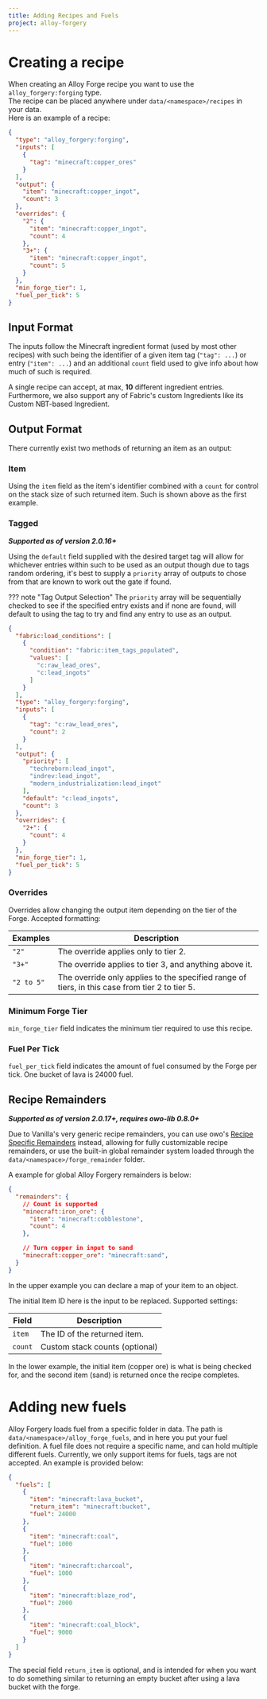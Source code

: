 ```yaml
---
title: Adding Recipes and Fuels
project: alloy-forgery
---
```


# Creating a recipe
When creating an Alloy Forge recipe you want to use the `alloy_forgery:forging` type.  
The recipe can be placed anywhere under `data/<namespace>/recipes` in your data.  
Here is an example of a recipe:  

```JSON title="copper_ingots_from_ore.json"
{
  "type": "alloy_forgery:forging",
  "inputs": [
    {
      "tag": "minecraft:copper_ores"
    }
  ],
  "output": {
    "item": "minecraft:copper_ingot",
    "count": 3
  },
  "overrides": {
    "2": {
      "item": "minecraft:copper_ingot",
      "count": 4
    },
    "3+": {
      "item": "minecraft:copper_ingot",
      "count": 5
    }
  },
  "min_forge_tier": 1,
  "fuel_per_tick": 5
}
```

## Input Format
The inputs follow the Minecraft ingredient format (used by most other recipes) with such being the identifier of a given item tag (`"tag": ...`) or entry (`"item": ...`) and an additional `count` field used to give info about how much of such is required. 

A single recipe can accept, at max, **10** different ingredient entries. Furthermore, we also support any of Fabric's custom Ingredients like its Custom NBT-based Ingredient.

## Output Format

There currently exist two methods of returning an item as an output:

### Item  
  Using the `item` field as the item's identifier combined with a `count` for control on the stack size of such returned item. Such is shown above as the first example.

### Tagged
  ***Supported as of version 2.0.16+***

  Using the `default` field supplied with the desired target tag will allow for whichever entries within such to be used as an output though due to tags random ordering, it's best to supply a `priority` array of outputs to chose from that are known to work out the gate if found. 

??? note "Tag Output Selection"
    The `priority` array will be sequentially checked to see if the specified entry exists and if none are found, will default to using the tag to try and find any entry to use as an output.

```JSON title="lead_ingots_from_raw_ore.json"
{
  "fabric:load_conditions": [
    {
      "condition": "fabric:item_tags_populated",
      "values": [
        "c:raw_lead_ores",
        "c:lead_ingots"
      ]
    }
  ],
  "type": "alloy_forgery:forging",
  "inputs": [
    {
      "tag": "c:raw_lead_ores",
      "count": 2
    }
  ],
  "output": {
    "priority": [
      "techreborn:lead_ingot",
      "indrev:lead_ingot",
      "modern_industrialization:lead_ingot"
    ],
    "default": "c:lead_ingots",
    "count": 3
  },
  "overrides": {
    "2+": {
      "count": 4
    }
  },
  "min_forge_tier": 1,
  "fuel_per_tick": 5
}
```

### Overrides
Overrides allow changing the output item depending on the tier of the Forge. Accepted formatting: 

| Examples   | Description                                                                                    |
|------------|------------------------------------------------------------------------------------------------|
| `"2"`      | The override applies only to tier 2.                                                           |
| `"3+"`     | The override applies to tier 3, and anything above it.                                         |
| `"2 to 5"` | The override only applies to the specified range of tiers, in this case from tier 2 to tier 5. |

### Minimum Forge Tier
`min_forge_tier` field indicates the minimum tier required to use this recipe.

### Fuel Per Tick
`fuel_per_tick` field indicates the amount of fuel consumed by the Forge per tick. One bucket of lava is 24000 fuel.

## Recipe Remainders
***Supported as of version 2.0.17+, requires owo-lib 0.8.0+***

Due to Vanilla's very generic recipe remainders, you can use owo's [Recipe Specific Remainders](../owo/recipe-remainders.md) instead, allowing for fully customizable recipe remainders, or use the built-in global remainder system loaded through the `data/<namespace>/forge_remainder` folder.

A example for global Alloy Forgery remainders is below:
```JSON
{
  "remainders": {
    // Count is supported
    "minecraft:iron_ore": {
      "item": "minecraft:cobblestone",
      "count": 4
    },

    // Turn copper in input to sand
    "minecraft:copper_ore": "minecraft:sand",
  }
}
```

In the upper example you can declare a map of your item to an object. 

The initial Item ID here is the input to be replaced. Supported settings:

| Field   | Description                    |
|---------|--------------------------------|
| `item`  | The ID of the returned item.   |
| `count` | Custom stack counts (optional) |

In the lower example, the initial item (copper ore) is what is being checked for, and the second item (sand) is returned once the recipe completes.

# Adding new fuels  
Alloy Forgery loads fuel from a specific folder in data. The path is `data/<namespace>/alloy_forge_fuels`, and in here you put your fuel definition. A fuel file does not require a specific name, and can hold multiple different fuels. Currently, we only support items for fuels, tags are not accepted. An example is provided below: 

```JSON
{
  "fuels": [
    {
      "item": "minecraft:lava_bucket",
      "return_item": "minecraft:bucket",
      "fuel": 24000
    },
    {
      "item": "minecraft:coal",
      "fuel": 1000
    },
    {
      "item": "minecraft:charcoal",
      "fuel": 1000
    },
    {
      "item": "minecraft:blaze_rod",
      "fuel": 2000
    },
    {
      "item": "minecraft:coal_block",
      "fuel": 9000
    }
  ]
}
```  
The special field `return_item` is optional, and is intended for when you want to do something similar to returning an empty bucket after using a lava bucket with the forge.